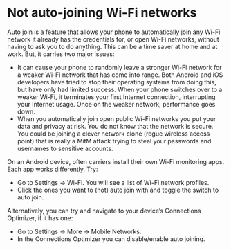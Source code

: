 # Not auto-joining Wi-Fi networks

Auto join is a feature that allows your phone to automatically join any Wi-Fi network it already has the credentials 
for, or open Wi-Fi networks, without having to ask you to do anything. This can be a time saver at home and at work. 
But, it carries two major issues:

* It can cause your phone to randomly leave a stronger Wi-Fi network for a weaker Wi-Fi network that has come into 
range. Both Android and iOS developers have tried to stop their operating systems from doing this, but have only had 
limited success. When your phone switches over to a weaker Wi-Fi, it terminates your first Internet connection, 
interrupting your Internet usage. Once on the weaker network, performance goes down.
* When you automatically join open public Wi-Fi networks you put your data and privacy at risk. You do not know 
that the network is secure. You could be joining a clever network clone (rogue wireless access point) that is really 
a MitM attack trying to steal your passwords and usernames to sensitive accounts. 

On an Android device, often carriers install their own Wi-Fi monitoring apps. Each app works differently. Try:

* Go to Settings -> Wi-Fi. You will see a list of Wi-Fi network profiles. 
* Click the ones you want to (not) auto join with and toggle the switch to auto join.

Alternatively, you can try and navigate to your device’s Connections Optimizer, if it has one:

* Go to Settings -> More -> Mobile Networks. 
* In the Connections Optimizer you can disable/enable auto joining.
